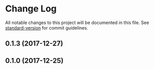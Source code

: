 # Change Log

All notable changes to this project will be documented in this file. See [standard-version](https://github.com/conventional-changelog/standard-version) for commit guidelines.

<a name="0.1.3"></a>
## 0.1.3 (2017-12-27)


<a name="0.1.0"></a>
## 0.1.0 (2017-12-25)
